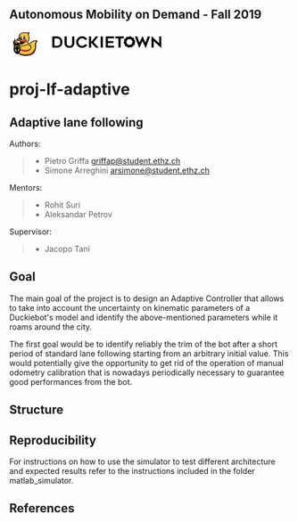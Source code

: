 ## Autonomous Mobility on Demand - Fall 2019

<div figure-id="fig:header">
     <img src="media/duckietown_header.png" style='width: 20em'/>
</div>

# proj-lf-adaptive
## Adaptive lane following

Authors:
> * Pietro Griffa         griffap@student.ethz.ch
> * Simone Arreghini      arsimone@student.ethz.ch

Mentors:
> * Rohit Suri
> * Aleksandar Petrov

Supervisor:
> * Jacopo Tani


## Goal

The main goal of the project is to design an Adaptive Controller that allows to take into account the uncertainty on
kinematic parameters of a Duckiebot's model and identify the above-mentioned parameters while it roams around the city.

The first goal would be to identify reliably the trim of the bot after a short period of standard lane following starting from
an arbitrary initial value. This would potentially give the opportunity to get rid of the operation of manual odometry calibration
that is nowadays periodically necessary to guarantee good performances from the bot.


## Structure


## Reproducibility



For instructions on how to use the simulator to test different architecture and expected results refer to the instructions
included in the folder matlab_simulator.

## References
